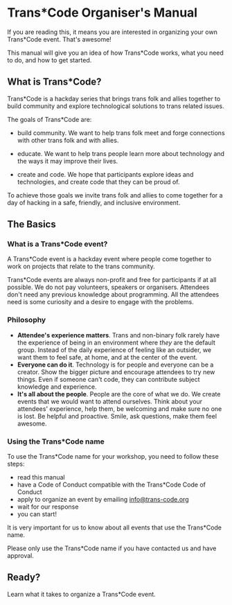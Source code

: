 # Trans*Code Organiser's Manual

If you are reading this, it means you are interested in organizing your own Trans*Code event. That's awesome!

This manual will give you an idea of how Trans*Code works, what you need to do, and how to get started. 

## What is Trans*Code?

Trans*Code is a hackday series that brings trans folk and allies together to build community and explore technological solutions to trans related issues.


The goals of Trans*Code are:

- build community. We want to help trans folk meet and forge connections with other trans folk and with allies.

- educate. We want to help trans people learn more about technology and the ways it may improve their lives.

- create and code. We hope that participants explore ideas and technologies, and create code that they can be proud of.

To achieve those goals we invite trans folk and allies to come together for a day of hacking in a safe, friendly, and inclusive environment.


## The Basics

### What is a Trans*Code event?

A Trans*Code event is a hackday event where people come together to work on projects that relate to the trans community.

Trans*Code events are always non-profit and free for participants if at all possible. We do not pay volunteers, speakers or organisers. Attendees don't need any previous knowledge about programming. All the attendees need is some curiosity and a desire to engage with the problems.

### Philosophy

- __Attendee's experience matters__. Trans and non-binary folk rarely have the experience of being in an environment where *they* are the default group. Instead of the daily experience of feeling like an outsider, we want them to feel safe, at home, and at the center of the event.
- __Everyone can do it__. Technology is for people and everyone can be a creator. Show the bigger picture and encourage attendees to try new things. Even if someone can't code, they can contribute subject knowledge and experience.
- __It's all about the people__. People are the core of what we do. We create events that we would want to attend ourselves. Think about your attendees' experience, help them, be welcoming and make sure no one is lost. Be helpful and proactive. Smile, ask questions, make them feel awesome.

### Using the Trans*Code name

To use the Trans*Code name for your workshop, you need to follow these steps:
* read this manual
* have a Code of Conduct compatible with the Trans*Code Code of Conduct
* apply to organize an event by emailing info@trans-code.org
* wait for our response
* you can start!

It is very important for us to know about all events that use the Trans*Code name.

Please only use the Trans*Code name if you have contacted us and have approval. 

## Ready?

Learn what it takes to organize a Trans*Code event.

